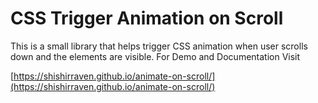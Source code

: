 # CSS Trigger Animation on Scroll

This is a small library that helps trigger CSS animation when user scrolls down and the elements are visible. 
For Demo and Documentation Visit 

[https://shishirraven.github.io/animate-on-scroll/](https://shishirraven.github.io/animate-on-scroll/)
